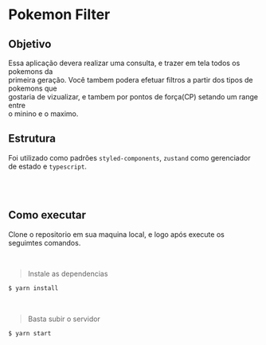 # Pokemon Filter

## Objetivo

Essa aplicação devera realizar uma consulta, e trazer em tela todos os pokemons da <br> primeira geração. Você tambem podera efetuar filtros a partir dos tipos de pokemons que <br>gostaria de vizualizar, e tambem por pontos de força(CP) setando um range entre <br> o minino e o maximo.

## Estrutura

Foi utilizado como padrões `styled-components`, `zustand` como gerenciador <br> de estado e `typescript`.

<br>
<br>

## Como executar

Clone o repositorio em sua maquina local, e logo após execute os seguimtes comandos.

<br>

> Instale as dependencias

```bash
$ yarn install
```

<br>

> Basta subir o servidor

```bash
$ yarn start
```
